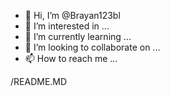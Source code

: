 - 👋 Hi, I’m @Brayan123bl
- 👀 I’m interested in ...
- 🌱 I’m currently learning ...
- 💞️ I’m looking to collaborate on ...
- 📫 How to reach me ...

<!---
Brayan123bl/Brayan123bl is a ✨ special ✨ repository because its `README.md` (this file) appears on your GitHub profile.
You can click the Preview link to take a look at your changes.
--->/README.MD

